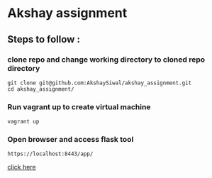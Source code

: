 # Akshay assignment

## Steps to follow :

### clone repo and change working directory to cloned repo directory
```
git clone git@github.com:AkshaySiwal/akshay_assignment.git
cd akshay_assignment/
```

### Run vagrant up to create virtual machine
```
vagrant up
```

### Open browser and access flask tool
```
https://localhost:8443/app/ 
```
[click here][flask-url]




[flask-url]: https://localhost:8443/app/
